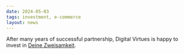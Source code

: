 ```yaml
---
date: 2024-05-03
tags: investment, e-commerce
layout: news
---
```


After many years of successful partnership, Digital Virtues is happy to invest in [Deine Zweisamkeit](https://www.deine-zweisamkeit.de/).
